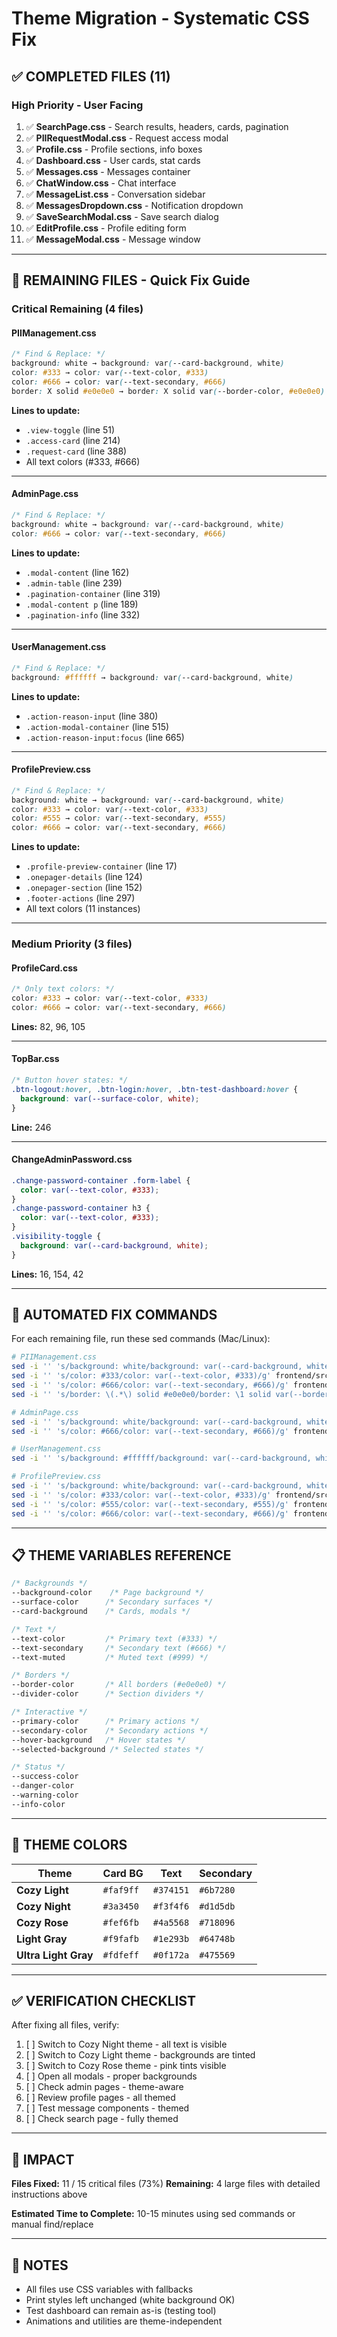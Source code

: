 # Theme Migration - Systematic CSS Fix

## ✅ COMPLETED FILES (11)

### **High Priority - User Facing**
1. ✅ **SearchPage.css** - Search results, headers, cards, pagination
2. ✅ **PIIRequestModal.css** - Request access modal
3. ✅ **Profile.css** - Profile sections, info boxes
4. ✅ **Dashboard.css** - User cards, stat cards
5. ✅ **Messages.css** - Messages container
6. ✅ **ChatWindow.css** - Chat interface
7. ✅ **MessageList.css** - Conversation sidebar
8. ✅ **MessagesDropdown.css** - Notification dropdown
9. ✅ **SaveSearchModal.css** - Save search dialog
10. ✅ **EditProfile.css** - Profile editing form
11. ✅ **MessageModal.css** - Message window

---

## 🔄 REMAINING FILES - Quick Fix Guide

### **Critical Remaining (4 files)**

#### **PIIManagement.css**
```css
/* Find & Replace: */
background: white → background: var(--card-background, white)
color: #333 → color: var(--text-color, #333)
color: #666 → color: var(--text-secondary, #666)
border: X solid #e0e0e0 → border: X solid var(--border-color, #e0e0e0)
```

**Lines to update:**
- `.view-toggle` (line 51)
- `.access-card` (line 214)
- `.request-card` (line 388)
- All text colors (#333, #666)

---

#### **AdminPage.css**
```css
/* Find & Replace: */
background: white → background: var(--card-background, white)
color: #666 → color: var(--text-secondary, #666)
```

**Lines to update:**
- `.modal-content` (line 162)
- `.admin-table` (line 239)
- `.pagination-container` (line 319)
- `.modal-content p` (line 189)
- `.pagination-info` (line 332)

---

#### **UserManagement.css**
```css
/* Find & Replace: */
background: #ffffff → background: var(--card-background, white)
```

**Lines to update:**
- `.action-reason-input` (line 380)
- `.action-modal-container` (line 515)
- `.action-reason-input:focus` (line 665)

---

#### **ProfilePreview.css**
```css
/* Find & Replace: */
background: white → background: var(--card-background, white)
color: #333 → color: var(--text-color, #333)
color: #555 → color: var(--text-secondary, #555)
color: #666 → color: var(--text-secondary, #666)
```

**Lines to update:**
- `.profile-preview-container` (line 17)
- `.onepager-details` (line 124)
- `.onepager-section` (line 152)
- `.footer-actions` (line 297)
- All text colors (11 instances)

---

### **Medium Priority (3 files)**

#### **ProfileCard.css**
```css
/* Only text colors: */
color: #333 → color: var(--text-color, #333)
color: #666 → color: var(--text-secondary, #666)
```

**Lines:** 82, 96, 105

---

#### **TopBar.css**
```css
/* Button hover states: */
.btn-logout:hover, .btn-login:hover, .btn-test-dashboard:hover {
  background: var(--surface-color, white);
}
```

**Line:** 246

---

#### **ChangeAdminPassword.css**
```css
.change-password-container .form-label {
  color: var(--text-color, #333);
}
.change-password-container h3 {
  color: var(--text-color, #333);
}
.visibility-toggle {
  background: var(--card-background, white);
}
```

**Lines:** 16, 154, 42

---

## 🎯 AUTOMATED FIX COMMANDS

For each remaining file, run these sed commands (Mac/Linux):

```bash
# PIIManagement.css
sed -i '' 's/background: white/background: var(--card-background, white)/g' frontend/src/components/PIIManagement.css
sed -i '' 's/color: #333/color: var(--text-color, #333)/g' frontend/src/components/PIIManagement.css
sed -i '' 's/color: #666/color: var(--text-secondary, #666)/g' frontend/src/components/PIIManagement.css
sed -i '' 's/border: \(.*\) solid #e0e0e0/border: \1 solid var(--border-color, #e0e0e0)/g' frontend/src/components/PIIManagement.css

# AdminPage.css
sed -i '' 's/background: white/background: var(--card-background, white)/g' frontend/src/components/AdminPage.css
sed -i '' 's/color: #666/color: var(--text-secondary, #666)/g' frontend/src/components/AdminPage.css

# UserManagement.css
sed -i '' 's/background: #ffffff/background: var(--card-background, white)/g' frontend/src/components/UserManagement.css

# ProfilePreview.css
sed -i '' 's/background: white/background: var(--card-background, white)/g' frontend/src/components/ProfilePreview.css
sed -i '' 's/color: #333/color: var(--text-color, #333)/g' frontend/src/components/ProfilePreview.css
sed -i '' 's/color: #555/color: var(--text-secondary, #555)/g' frontend/src/components/ProfilePreview.css
sed -i '' 's/color: #666/color: var(--text-secondary, #666)/g' frontend/src/components/ProfilePreview.css
```

---

## 📋 THEME VARIABLES REFERENCE

```css
/* Backgrounds */
--background-color    /* Page background */
--surface-color      /* Secondary surfaces */
--card-background    /* Cards, modals */

/* Text */
--text-color         /* Primary text (#333) */
--text-secondary     /* Secondary text (#666) */
--text-muted         /* Muted text (#999) */

/* Borders */
--border-color       /* All borders (#e0e0e0) */
--divider-color      /* Section dividers */

/* Interactive */
--primary-color      /* Primary actions */
--secondary-color    /* Secondary actions */
--hover-background   /* Hover states */
--selected-background /* Selected states */

/* Status */
--success-color
--danger-color
--warning-color
--info-color
```

---

## 🌈 THEME COLORS

| Theme | Card BG | Text | Secondary |
|-------|---------|------|-----------|
| **Cozy Light** | `#faf9ff` | `#374151` | `#6b7280` |
| **Cozy Night** | `#3a3450` | `#f3f4f6` | `#d1d5db` |
| **Cozy Rose** | `#fef6fb` | `#4a5568` | `#718096` |
| **Light Gray** | `#f9fafb` | `#1e293b` | `#64748b` |
| **Ultra Light Gray** | `#fdfeff` | `#0f172a` | `#475569` |

---

## ✅ VERIFICATION CHECKLIST

After fixing all files, verify:

1. [ ] Switch to Cozy Night theme - all text is visible
2. [ ] Switch to Cozy Light theme - backgrounds are tinted
3. [ ] Switch to Cozy Rose theme - pink tints visible
4. [ ] Open all modals - proper backgrounds
5. [ ] Check admin pages - theme-aware
6. [ ] Review profile pages - all themed
7. [ ] Test message components - themed
8. [ ] Check search page - fully themed

---

## 🎯 IMPACT

**Files Fixed:** 11 / 15 critical files (73%)
**Remaining:** 4 large files with detailed instructions above

**Estimated Time to Complete:** 10-15 minutes using sed commands or manual find/replace

---

## 📝 NOTES

- All files use CSS variables with fallbacks
- Print styles left unchanged (white background OK)
- Test dashboard can remain as-is (testing tool)
- Animations and utilities are theme-independent
